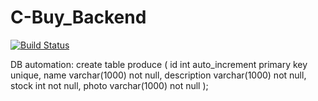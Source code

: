 # C-Buy_Backend
[![Build Status](https://app.travis-ci.com/akshay685/C_Buy.svg?token=4NjEXWzi36dquasa7Mrf&branch=main)](https://app.travis-ci.com/akshay685/C_Buy)


DB automation:
create table produce
(
    id          int auto_increment
        primary key
        unique,
    name        varchar(1000) not null,
    description varchar(1000) not null,
    stock       int           not null,
    photo       varchar(1000) not null
);



